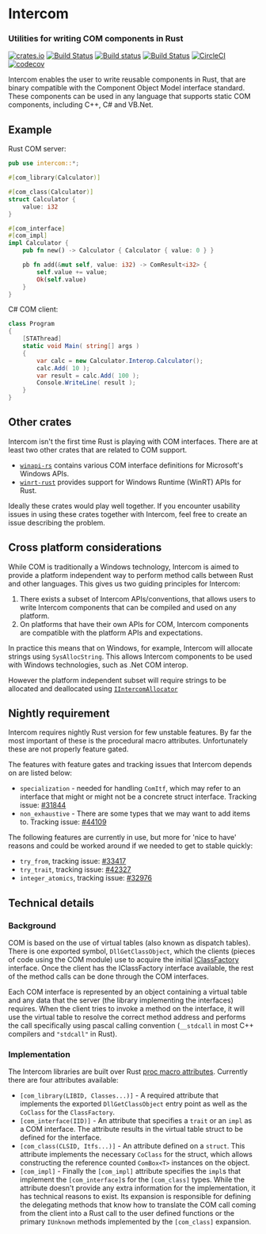 # Intercom
### Utilities for writing COM components in Rust

[![crates.io](https://img.shields.io/crates/v/intercom.svg)](https://crates.io/crates/intercom)
[![Build Status](https://dev.azure.com/intercom-rs/Intercom/_apis/build/status/Rantanen.intercom?branchName=master)](https://dev.azure.com/intercom-rs/Intercom/_build/latest?definitionId=1&branchName=master)
[![Build status](https://ci.appveyor.com/api/projects/status/q88b7xk6l72kup0y/branch/master?svg=true)](https://ci.appveyor.com/project/Rantanen/intercom/branch/master)
[![Build Status](https://travis-ci.org/Rantanen/intercom.svg?branch=master)](https://travis-ci.org/Rantanen/intercom)
[![CircleCI](https://circleci.com/gh/Rantanen/intercom/tree/master.svg?style=svg)](https://circleci.com/gh/Rantanen/intercom/tree/master)
[![codecov](https://codecov.io/gh/Rantanen/intercom/branch/master/graph/badge.svg)](https://codecov.io/gh/Rantanen/intercom)

Intercom enables the user to write reusable components in Rust, that are
binary compatible with the Component Object Model interface standard. These
components can be used in any language that supports static COM components,
including C++, C# and VB.Net.

## Example

Rust COM server:

```rust
pub use intercom::*;

#[com_library(Calculator)]

#[com_class(Calculator)]
struct Calculator {
    value: i32
}

#[com_interface]
#[com_impl]
impl Calculator {
    pub fn new() -> Calculator { Calculator { value: 0 } }

    pb fn add(&mut self, value: i32) -> ComResult<i32> {
        self.value += value;
        Ok(self.value)
    }
}
```

C# COM client:

```c#
class Program
{
    [STAThread]
    static void Main( string[] args )
    {
        var calc = new Calculator.Interop.Calculator();
        calc.Add( 10 );
        var result = calc.Add( 100 );
        Console.WriteLine( result );
    }
}
```

## Other crates

Intercom isn't the first time Rust is playing with COM interfaces. There are at
least two other crates that are related to COM support.

- [`winapi-rs`](https://github.com/retep998/winapi-rs) contains various COM
  interface definitions for Microsoft's Windows APIs.
- [`winrt-rust`](https://github.com/contextfree/winrt-rust) provides support for
  Windows Runtime (WinRT) APIs for Rust.

Ideally these crates would play well together. If you encounter usability
issues in using these crates together with Intercom, feel free to create an
issue describing the problem.

## Cross platform considerations

While COM is traditionally a Windows technology, Intercom is aimed to provide
a platform independent way to perform method calls between Rust and other
languages. This gives us two guiding principles for Intercom:

1. There exists a subset of Intercom APIs/conventions, that allows users to
   write Intercom components that can be compiled and used on any platform.
2. On platforms that have their own APIs for COM, Intercom components are
   compatible with the platform APIs and expectations.

In practice this means that on Windows, for example, Intercom will allocate
strings using `SysAllocString`. This allows Intercom components to be used
with Windows technologies, such as .Net COM interop.

However the platform independent subset will require strings to be allocated
and deallocated using [`IIntercomAllocator`]

[`IIntercomAllocator`]: https://github.com/Rantanen/intercom/issues/27

## Nightly requirement

Intercom requires nightly Rust version for few unstable features. By far the
most important of these is the procedural macro attributes. Unfortunately these
are not properly feature gated.

The features with feature gates and tracking issues that Intercom depends on are
listed below:

- `specialization` - needed for handling `ComItf`, which may refer to an
  interface that might or might not be a concrete struct interface.
  Tracking issue: [#31844](https://github.com/rust-lang/rust/issues/31844)
- `non_exhaustive` - There are some types that we may want to add items to.
  Tracking issue: [#44109](https://github.com/rust-lang/rust/issues/44109)

The following features are currently in use, but more for 'nice to have'
reasons and could be worked around if we needed to get to stable quickly:

- `try_from`, tracking issue: [#33417](https://github.com/rust-lang/rust/issues/33417)
- `try_trait`, tracking issue: [#42327](https://github.com/rust-lang/rust/issues/42327)
- `integer_atomics`, tracking issue: [#32976](https://github.com/rust-lang/rust/issues/32976)

## Technical details

### Background

COM is based on the use of virtual tables (also known as dispatch tables).
There is one exported symbol, `DllGetClassObject`, which the clients (pieces of
code using the COM module) use to acquire the initial [IClassFactory]
interface. Once the client has the IClassFactory interface available, the rest
of the method calls can be done through the COM interfaces.

Each COM interface is represented by an object containing a virtual table and
any data that the server (the library implementing the interfaces) requires.
When the client tries to invoke a method on the interface, it will use the
virtual table to resolve the correct method address and performs the call
specifically using pascal calling convention (`__stdcall` in most C++ compilers
and `"stdcall"` in Rust).

[IClassFactory]: https://msdn.microsoft.com/en-us/library/windows/desktop/ms694364(v=vs.85).asp

### Implementation

The Intercom libraries are built over Rust [proc macro attributes]. Currently
there are four attributes available:

- `[com_library(LIBID, Classes...)]` - A required attribute that implements the
  exported `DllGetClassObject` entry point as well as the `CoClass` for the
  `ClassFactory`.
- `[com_interface(IID)]` - An attribute that specifies a `trait` or an `impl`
  as a COM interface. The attribute results in the virtual table struct to be
  defined for the interface.
- `[com_class(CLSID, Itfs...)]` - An attribute defined on a `struct`. This
  attribute implements the necessary `CoClass` for the struct, which allows
  constructing the reference counted `ComBox<T>` instances on the object.
- `[com_impl]` - Finally the `[com_impl]` attribute specifies the `impl`s that
  implement the `[com_interface]`s for the `[com_class]` types. While the
  attribute doesn't provide any extra information for the implementation, it
  has technical reasons to exist. Its expansion is responsible for defining the
  delegating methods that know how to translate the COM call coming from the
  client into a Rust call to the user defined functions or the primary
  `IUnknown` methods implemented by the `[com_class]` expansion.

[proc macro attributes]: https://github.com/rust-lang/rfcs/blob/master/text/1566-proc-macros.md

